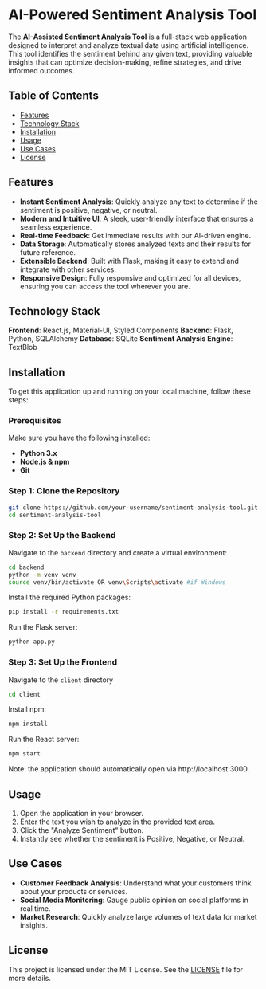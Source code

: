 # AI-Powered Sentiment Analysis Tool

The **AI-Assisted Sentiment Analysis Tool** is a full-stack web application designed to interpret and analyze textual data using artificial intelligence. This tool identifies the sentiment behind any given text, providing valuable insights that can optimize decision-making, refine strategies, and drive informed outcomes.

## Table of Contents

- [Features](#features)
- [Technology Stack](#Technology-Stack)
- [Installation](#installation)
- [Usage](#usage)
- [Use Cases](#Use-Cases)
- [License](#license)

## Features

- **Instant Sentiment Analysis**: Quickly analyze any text to determine if the sentiment is positive, negative, or neutral.
- **Modern and Intuitive UI**: A sleek, user-friendly interface that ensures a seamless experience.
- **Real-time Feedback**: Get immediate results with our AI-driven engine.
- **Data Storage**: Automatically stores analyzed texts and their results for future reference.
- **Extensible Backend**: Built with Flask, making it easy to extend and integrate with other services.
- **Responsive Design**: Fully responsive and optimized for all devices, ensuring you can access the tool wherever you are.

## Technology Stack

**Frontend**: React.js, Material-UI, Styled Components
**Backend**: Flask, Python, SQLAlchemy
**Database**: SQLite
**Sentiment Analysis Engine**: TextBlob

## Installation

To get this application up and running on your local machine, follow these steps:

### Prerequisites

Make sure you have the following installed:

- **Python 3.x**
- **Node.js & npm**
- **Git**

### Step 1: Clone the Repository

```bash
git clone https://github.com/your-username/sentiment-analysis-tool.git
cd sentiment-analysis-tool
```
### Step 2: Set Up the Backend

Navigate to the `backend` directory and create a virtual environment:

```bash
cd backend
python -m venv venv
source venv/bin/activate OR venv\Scripts\activate #if Windows 
```

Install the required Python packages:

```bash
pip install -r requirements.txt
```

Run the Flask server:

```bash
python app.py 
```

### Step 3: Set Up the Frontend 

Navigate to the `client` directory 

```bash
cd client
```

Install npm:

```bash
npm install 
```

Run the React server:

```bash
npm start
```

Note: the application should automatically open via http://localhost:3000.

## Usage

1. Open the application in your browser.
2. Enter the text you wish to analyze in the provided text area.
3. Click the "Analyze Sentiment" button.
4. Instantly see whether the sentiment is Positive, Negative, or Neutral.

## Use Cases

- **Customer Feedback Analysis**: Understand what your customers think about your products or services.
- **Social Media Monitoring**: Gauge public opinion on social platforms in real time.
- **Market Research**: Quickly analyze large volumes of text data for market insights.

## License

This project is licensed under the MIT License. See the [LICENSE](LICENSE) file for more details.